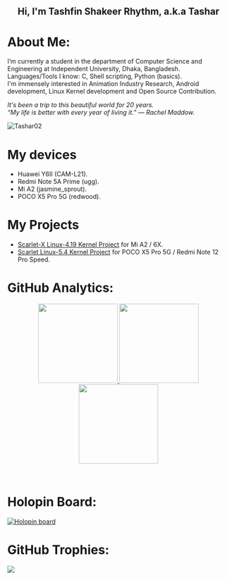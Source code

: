 <p align="center">
<h2 align="center">Hi, I'm Tashfin Shakeer Rhythm, a.k.a Tashar</h2>
</p>

# About Me:
I’m currently a student in the department of Computer Science and Engineering at Independent University, Dhaka, Bangladesh.<br>Languages/Tools I know: C, Shell scripting, Python (basics).<br>I'm immensely interested in Animation Industry Research, Android development, Linux Kernel development and Open Source Contribution.

<p>
  <em>
    It's been a trip to this beautiful world for 20 years.<br>
    “My life is better with every year of living it.” — Rachel Maddow.
  </em>
</p>

<img src="https://komarev.com/ghpvc/?username=Tashar02&style=flat-square" alt="Tashar02">

# My devices
- Huawei Y6II (CAM-L21).
- Redmi Note 5A Prime (ugg).
- Mi A2 (jasmine_sprout).
- POCO X5 Pro 5G (redwood).

# My Projects
- [Scarlet-X Linux-4.19 Kernel Project](https://github.com/Atom-X-Devs/scarlet_xiaomi_sdm660) for Mi A2 / 6X.
- [Scarlet Linux-5.4 Kernel Project](https://github.com/Atom-X-Devs/scarlet_xiaomi_sm7325) for POCO X5 Pro 5G / Redmi Note 12 Pro Speed.

# GitHub Analytics:
<p align="center">
<a href="https://github.com/Tashar02">
<img height="180em" src="https://github-readme-stats-eight-theta.vercel.app/api?username=Tashar02&show_icons=true&theme=nightowl&hide_border=true&include_all_commits=true&count_private=true"/>
<img height="180em" src="https://github-readme-streak-stats.herokuapp.com/?user=Tashar02&theme=nightowl&hide_border=true"/>
<img height="180em" src="https://github-readme-stats-eight-theta.vercel.app/api/top-langs/?username=Tashar02&layout=compact&langs_count=8&theme=nightowl&hide_border=true"/>
</a>
</p>
<br>

# Holopin Board:
[![Holopin board](https://holopin.io/api/user/board?user=Tashar02)](https://holopin.io/@Tashar02)

# GitHub Trophies:
![](https://github-profile-trophy.vercel.app/?username=Tashar02&theme=tokyonight&no-frame=true&no-bg=false&margin-w=4)
